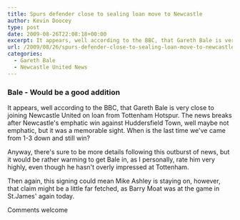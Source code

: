 ```yaml
---
title: Spurs defender close to sealing loan move to Newcastle
author: Kevin Doocey
type: post
date: 2009-08-26T22:08:18+00:00
excerpt: It appears, well according to the BBC, that Gareth Bale is very close to joining Newcastle United on loan from Tottenham Hotspurs
url: /2009/08/26/spurs-defender-close-to-sealing-loan-move-to-newcastle/
categories:
  - Gareth Bale
  - Newcastle United News
---
```


### Bale - Would be a good addition

It appears, well according to the BBC, that Gareth Bale is very close to joining Newcastle United on loan from Tottenham Hotspur. The news breaks after Newcastle's emphatic win against Huddersfield Town, well maybe not emphatic, but it was a memorable sight. When is the last time we've came from 1-3 down and still win?

Anyway, there's sure to be more details following this outburst of news, but it would be rather warming to get Bale in, as I personally, rate him very highly, even though he hasn't overly impressed at Tottenham.

Then again, this signing could mean Mike Ashley is staying on, however, that claim might be a little far fetched, as Barry Moat was at the game in St.James' again today.

Comments welcome
